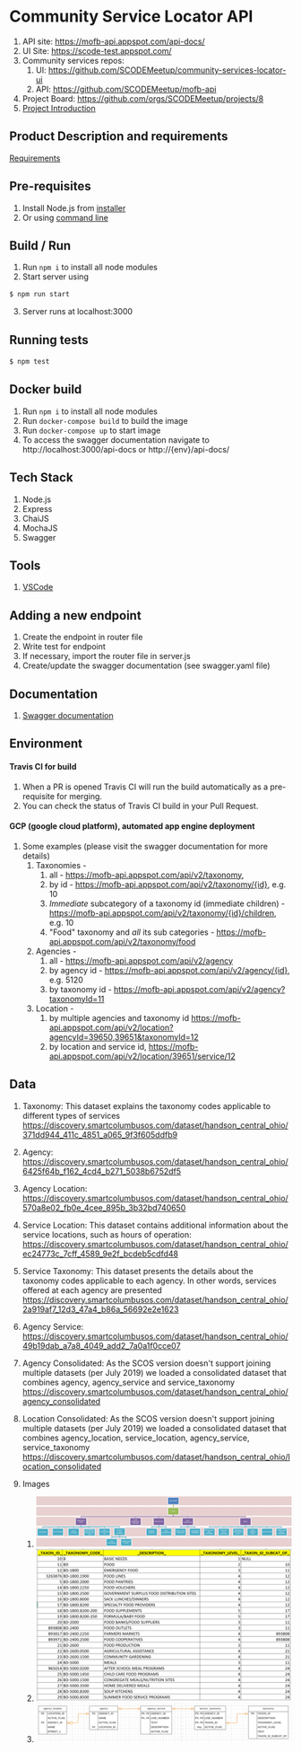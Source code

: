 # Community Service Locator API
1. API site: https://mofb-api.appspot.com/api-docs/
2. UI Site: https://scode-test.appspot.com/
3. Community services repos:
    1. UI: https://github.com/SCODEMeetup/community-services-locator-ui
    2. API: https://github.com/SCODEMeetup/mofb-api
4. Project Board: https://github.com/orgs/SCODEMeetup/projects/8
5. [Project Introduction](https://scodemeetup.github.io/locator-jekyll/)

## Product Description and requirements

[Requirements](https://github.com/SCODEMeetup/mofb-api/blob/master/product-spec.md)

## Pre-requisites

1. Install Node.js from [installer](https://nodejs.org/en/)
2. Or using [command line](https://nodejs.org/en/download/package-manager/)

## Build / Run

1. Run `npm i` to install all node modules
2. Start server using

```bash
$ npm run start
```

3. Server runs at localhost:3000

## Running tests

```bash
$ npm test
```
## Docker build

1. Run `npm i` to install all node modules
2. Run `docker-compose build` to build the image
3. Run `docker-compose up` to start image
4. To access the swagger documentation navigate to http://localhost:3000/api-docs or http://{env}/api-docs/

## Tech Stack

1. Node.js
2. Express
3. ChaiJS 
4. MochaJS 
5. Swagger

## Tools

1. [VSCode](https://code.visualstudio.com/)

## Adding a new endpoint

1. Create the endpoint in router file
2. Write test for endpoint
3. If necessary, import the router file in server.js
4. Create/update the swagger documentation (see swagger.yaml file)

## Documentation
   1. [Swagger documentation](https://mofb-api.appspot.com/api-docs/)

## Environment

#### Travis CI for build
1. When a PR is opened Travis CI will run the build automatically as a pre-requisite for merging.
2. You can check the status of Travis CI build in your Pull Request.  

#### GCP (google cloud platform), automated app engine deployment
1. Some examples (please visit the swagger documentation for more details)
   1. Taxonomies - 
       1. all - https://mofb-api.appspot.com/api/v2/taxonomy, 
       2. by id - https://mofb-api.appspot.com/api/v2/taxonomy/{id}, e.g. 10
       3. *Immediate* subcategory of a taxonomy id (immediate children) - https://mofb-api.appspot.com/api/v2/taxonomy/{id}/children, e.g. 10
       4. "Food" taxonomy and *all* its sub categories - https://mofb-api.appspot.com/api/v2/taxonomy/food
   2. Agencies - 
       1. all - https://mofb-api.appspot.com/api/v2/agency
       2. by agency id - https://mofb-api.appspot.com/api/v2/agency/{id}, e.g. 5120
       3. by taxonomy id - https://mofb-api.appspot.com/api/v2/agency?taxonomyId=11
   3. Location -
       1. by multiple agencies and taxonomy id https://mofb-api.appspot.com/api/v2/location?agencyId=39650,39651&taxonomyId=12
       2. by location and service id, https://mofb-api.appspot.com/api/v2/location/39651/service/12 
   
## Data

1. Taxonomy: This dataset explains the taxonomy codes applicable to different types of
   services
   https://discovery.smartcolumbusos.com/dataset/handson_central_ohio/371dd944_411c_4851_a065_9f3f605ddfb9
2. Agency: 
   https://discovery.smartcolumbusos.com/dataset/handson_central_ohio/6425f64b_f162_4cd4_b271_5038b6752df5  
3. Agency Location:
   https://discovery.smartcolumbusos.com/dataset/handson_central_ohio/570a8e02_fb0e_4cee_895b_3b32bd740650
4. Service Location: This dataset contains additional information about the service locations, such as hours of operation:
   https://discovery.smartcolumbusos.com/dataset/handson_central_ohio/ec24773c_7cff_4589_9e2f_bcdeb5cdfd48  
5. Service Taxonomy: This dataset presents the details about the taxonomy codes applicable
   to each agency. In other words, services offered at each agency are presented
   https://discovery.smartcolumbusos.com/dataset/handson_central_ohio/2a919af7_12d3_47a4_b86a_56692e2e1623
6. Agency Service: 
   https://discovery.smartcolumbusos.com/dataset/handson_central_ohio/49b19dab_a7a8_4049_add2_7a0a1f0cce07
7. Agency Consolidated: As the SCOS version doesn't support joining multiple datasets (per July 2019) we loaded a consolidated dataset that combines  agency, agency_service and service_taxonomy
   https://discovery.smartcolumbusos.com/dataset/handson_central_ohio/agency_consolidated  
8. Location Consolidated: As the SCOS version doesn't support joining multiple datasets (per July 2019) we loaded a consolidated dataset that combines agency_location, service_location, agency_service, service_taxonomy
   https://discovery.smartcolumbusos.com/dataset/handson_central_ohio/location_consolidated   
7. Images

   1. ![Services aka Taxonomies with subcategories as graph](/extra/services-taxanomy-hierarchy.png)
   2. ![Services aka Taxonomies with subcategories as table](/extra/services-hierarchy-table.png)
   3. ![Agency and Services relation](/extra/agency-services-relation.png)
